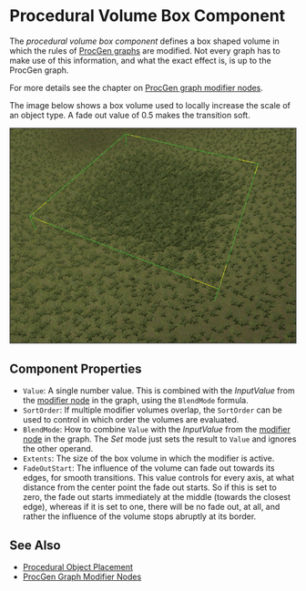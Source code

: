 # Procedural Volume Box Component

The *procedural volume box component* defines a box shaped volume in which the rules of [ProcGen graphs](procgen-graph-asset.md) are modified. Not every graph has to make use of this information, and what the exact effect is, is up to the ProcGen graph.

For more details see the chapter on [ProcGen graph modifier nodes](procgen-graph-modifiers.md).

The image below shows a box volume used to locally increase the scale of an object type. A fade out value of 0.5 makes the transition soft.

![Box modifier volume](media/procgen-box.jpg)

## Component Properties

* `Value`: A single number value. This is combined with the *InputValue* from the [modifier node](procgen-graph-modifiers.md) in the graph, using the `BlendMode` formula.
* `SortOrder`: If multiple modifier volumes overlap, the `SortOrder` can be used to control in which order the volumes are evaluated.
* `BlendMode`: How to combine `Value` with the *InputValue* from the [modifier node](procgen-graph-modifiers.md) in the graph. The *Set* mode just sets the result to `Value` and ignores the other operand.
* `Extents`: The size of the box volume in which the modifier is active.
* `FadeOutStart`: The influence of the volume can fade out towards its edges, for smooth transitions. This value controls for every axis, at what distance from the center point the fade out starts. So if this is set to zero, the fade out starts immediately at the middle (towards the closest edge), whereas if it is set to one, there will be no fade out, at all, and rather the influence of the volume stops abruptly at its border.

## See Also

* [Procedural Object Placement](procedural-object-placement.md)
* [ProcGen Graph Modifier Nodes](procgen-graph-modifiers.md)
